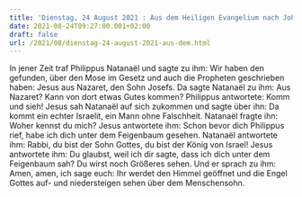 ```yaml
---
title: 'Dienstag, 24 August 2021 : Aus dem Heiligen Evangelium nach Johannes - Joh 1,45-51.'
date: 2021-08-24T09:27:00.001+02:00
draft: false
url: /2021/08/dienstag-24-august-2021-aus-dem.html
---
```


In jener Zeit traf Philippus Natanaël und sagte zu ihm: Wir haben den gefunden, über den Mose im Gesetz und auch die Propheten geschrieben haben: Jesus aus Nazaret, den Sohn Josefs. Da sagte Natanaël zu ihm: Aus Nazaret? Kann von dort etwas Gutes kommen? Philippus antwortete: Komm und sieh! Jesus sah Natanaël auf sich zukommen und sagte über ihn: Da kommt ein echter Israelit, ein Mann ohne Falschheit. Natanaël fragte ihn: Woher kennst du mich? Jesus antwortete ihm: Schon bevor dich Philippus rief, habe ich dich unter dem Feigenbaum gesehen. Natanaël antwortete ihm: Rabbi, du bist der Sohn Gottes, du bist der König von Israel! Jesus antwortete ihm: Du glaubst, weil ich dir sagte, dass ich dich unter dem Feigenbaum sah? Du wirst noch Größeres sehen. Und er sprach zu ihm: Amen, amen, ich sage euch: Ihr werdet den Himmel geöffnet und die Engel Gottes auf- und niedersteigen sehen über dem Menschensohn.